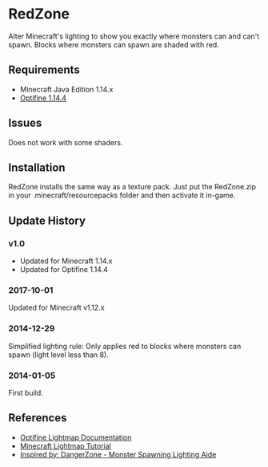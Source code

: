# RedZone
Alter Minecraft's lighting to show you exactly where monsters can and can't spawn. Blocks where monsters can spawn are shaded with red.

## Requirements
* Minecraft Java Edition 1.14.x
* [Optifine 1.14.4](https://optifine.net/home)

## Issues
Does not work with some shaders.

## Installation
RedZone installs the same way as a texture pack. Just put the RedZone.zip in your .minecraft/resourcepacks folder and then activate it in-game.

## Update History
### v1.0
* Updated for Minecraft 1.14.x
* Updated for Optifine 1.14.4
### 2017-10-01
Updated for Minecraft v1.12.x
### 2014-12-29
Simplified lighting rule: Only applies red to blocks where monsters can spawn (light level less than 8).
### 2014-01-05
First build.

## References
* [Optifine Lightmap Documentation](https://github.com/sp614x/optifine/blob/master/OptiFineDoc/doc/custom_lightmaps.txt)
* [Minecraft Lightmap Tutorial](https://www.minecraftforum.net/forums/mapping-and-modding-java-edition/resource-packs/resource-pack-discussion/1256353-making-lightmaps-an-mcpatcher-tutorial)
* [Inspired by: DangerZone - Monster Spawning Lighting Aide](http://www.minecraftforum.net/forums/mapping-and-modding-java-edition/resource-packs/1245852-16x-1-7-dangerzone-monster-spawning-lighting-aide)
